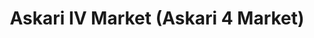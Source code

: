 ---
title: "Askari IV Market (Askari 4 Market)"
url: /karachi/askari-iv-market-askari-4-market/
shop: convenience
---